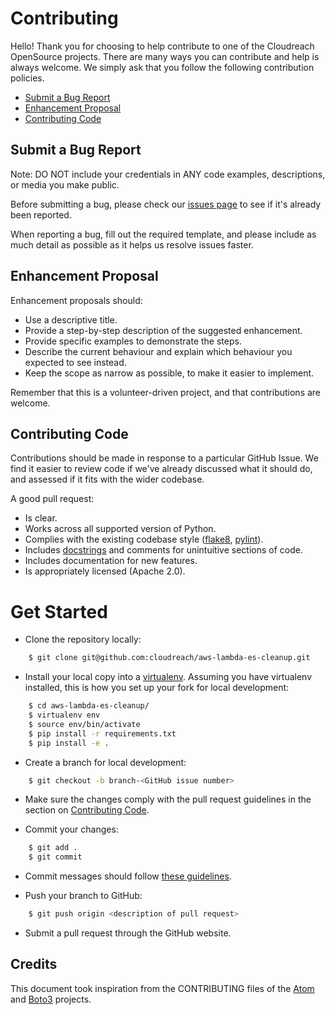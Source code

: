 # Contributing

Hello! Thank you for choosing to help contribute to one of the Cloudreach OpenSource projects. There are many ways you can contribute and help is always welcome.  We simply ask that you follow the following contribution policies.

- [Submit a Bug Report](#submit_a_bug_report)
- [Enhancement Proposal](#enhancement_proposal)
- [Contributing Code](#contributing_code)

## Submit a Bug Report

Note: DO NOT include your credentials in ANY code examples, descriptions, or media you make public.

Before submitting a bug, please check our [issues page](https://github.com/cloudreach/aws-lambda-es-cleanup/issues) to see if it's already been reported.

When reporting a bug, fill out the required template, and please include as much detail as possible as it helps us resolve issues faster.

## Enhancement Proposal

Enhancement proposals should:

* Use a descriptive title.
* Provide a step-by-step description of the suggested enhancement.
* Provide specific examples to demonstrate the steps.
* Describe the current behaviour and explain which behaviour you expected to see instead.
* Keep the scope as narrow as possible, to make it easier to implement.

Remember that this is a volunteer-driven project, and that contributions are welcome.

## Contributing Code

Contributions should be made in response to a particular GitHub Issue. We find it easier to review code if we've already discussed what it should do, and assessed if it fits with the wider codebase.

A good pull request:

* Is clear.
* Works across all supported version of Python.
* Complies with the existing codebase style ([flake8](http://flake8.pycqa.org/en/latest/), [pylint](https://www.pylint.org/)).
* Includes [docstrings](https://www.python.org/dev/peps/pep-0257/) and comments for unintuitive sections of code.
* Includes documentation for new features.
* Is appropriately licensed (Apache 2.0).



# Get Started

* Clone the repository locally:

```bash
    $ git clone git@github.com:cloudreach/aws-lambda-es-cleanup.git
```

* Install your local copy into a [virtualenv](http://docs.python-guide.org/en/latest/dev/virtualenvs/). Assuming you have virtualenv installed, this is how you set up your fork for local development:

```bash
    $ cd aws-lambda-es-cleanup/
    $ virtualenv env
    $ source env/bin/activate
    $ pip install -r requirements.txt
    $ pip install -e .
```

* Create a branch for local development:

```bash
    $ git checkout -b branch-<GitHub issue number>
```

* Make sure the changes comply with the pull request guidelines in the section on [Contributing Code](#contributing_code).

* Commit your changes:

```bash
    $ git add .
    $ git commit
```

* Commit messages should follow [these guidelines](https://github.com/erlang/otp/wiki/Writing-good-commit-messages).

* Push your branch to GitHub:

```bash
    $ git push origin <description of pull request>
```

* Submit a pull request through the GitHub website.


Credits
-------

This document took inspiration from the CONTRIBUTING files of the [Atom](https://github.com/atom/atom/blob/abccce6ee9079fdaefdecb018e72ea64000e52ef/CONTRIBUTING.md) and [Boto3](https://github.com/boto/boto3/blob/e85febf46a819d901956f349afef0b0eaa4d906d/CONTRIBUTING.rst) projects.